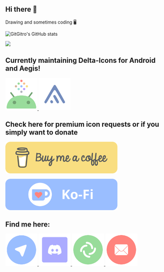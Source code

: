 ## Hi there 👋
Drawing and sometimes coding 🖥️

![GitGitro's GitHub stats](https://github-readme-stats.vercel.app/api?username=GitGitro&theme=dark)

![](https://komarev.com/ghpvc/?username=GitGitro&color=ff837d&style=for-the-badge)

## Currently maintaining Delta-Icons for Android and Aegis!

<p align="left">
  <a href="https://github.com/Delta-Icons/android"> <img src="https://raw.githubusercontent.com/GitGitro/GitGitro/main/.github/android.svg" width="100"> </a> 
  <a href="https://github.com/Delta-Icons/aegis-icons"> <img src="https://raw.githubusercontent.com/GitGitro/GitGitro/main/.github/aegis_logo.svg" width="100"> </a>
</p>

## Check here for premium icon requests or if you simply want to donate

<p align="left">
  <a href="https://buymeacoffee.com/gitro/extras"> <img src="https://raw.githubusercontent.com/GitGitro/GitGitro/main/.github/bmc-button.svg" width="350"> </a>
</p>

<p align="left">
  <a href="https://ko-fi.com/gitro/shop"> <img src="https://raw.githubusercontent.com/GitGitro/GitGitro/main/.github/kofi-button.svg" width="350"> </a>
</p>


## Find me here:

<p align="left">
  <a href="https://t.me/GitGitro"> <img src="https://raw.githubusercontent.com/GitGitro/GitGitro/main/.github/telegram.svg" width="100"> 
  </a> 
  <a href="https://discord.com/"> <img src="https://raw.githubusercontent.com/GitGitro/GitGitro/main/.github/discord.svg" width="100"> 
  </a>
  <a href="https://matrix.org/"> <img src="https://raw.githubusercontent.com/GitGitro/GitGitro/main/.github/element.svg" width="100"> </a>
  </a>
  <a href="mailto:contact@gitro.xyz"> <img src="https://raw.githubusercontent.com/GitGitro/GitGitro/main/.github/mail.svg" width="100"> 
  </a>   
</p>
